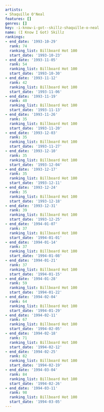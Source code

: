 ```yaml
---
artists:
- Shaquille O'Neal
features: []
genres: []
key: -i-know-i-got--skillz-shaquille-o-neal
name: (I Know I Got) Skillz
rankings:
- end_date: '1993-10-29'
  rank: 74
  ranking_list: Billboard Hot 100
  start_date: '1993-10-23'
- end_date: '1993-11-05'
  rank: 54
  ranking_list: Billboard Hot 100
  start_date: '1993-10-30'
- end_date: '1993-11-12'
  rank: 42
  ranking_list: Billboard Hot 100
  start_date: '1993-11-06'
- end_date: '1993-11-19'
  rank: 40
  ranking_list: Billboard Hot 100
  start_date: '1993-11-13'
- end_date: '1993-11-26'
  rank: 35
  ranking_list: Billboard Hot 100
  start_date: '1993-11-20'
- end_date: '1993-12-03'
  rank: 35
  ranking_list: Billboard Hot 100
  start_date: '1993-11-27'
- end_date: '1993-12-10'
  rank: 35
  ranking_list: Billboard Hot 100
  start_date: '1993-12-04'
- end_date: '1993-12-17'
  rank: 35
  ranking_list: Billboard Hot 100
  start_date: '1993-12-11'
- end_date: '1993-12-24'
  rank: 35
  ranking_list: Billboard Hot 100
  start_date: '1993-12-18'
- end_date: '1993-12-31'
  rank: 39
  ranking_list: Billboard Hot 100
  start_date: '1993-12-25'
- end_date: '1994-01-07'
  rank: 37
  ranking_list: Billboard Hot 100
  start_date: '1994-01-01'
- end_date: '1994-01-14'
  rank: 37
  ranking_list: Billboard Hot 100
  start_date: '1994-01-08'
- end_date: '1994-01-21'
  rank: 37
  ranking_list: Billboard Hot 100
  start_date: '1994-01-15'
- end_date: '1994-01-28'
  rank: 59
  ranking_list: Billboard Hot 100
  start_date: '1994-01-22'
- end_date: '1994-02-04'
  rank: 64
  ranking_list: Billboard Hot 100
  start_date: '1994-01-29'
- end_date: '1994-02-11'
  rank: 67
  ranking_list: Billboard Hot 100
  start_date: '1994-02-05'
- end_date: '1994-02-18'
  rank: 71
  ranking_list: Billboard Hot 100
  start_date: '1994-02-12'
- end_date: '1994-02-25'
  rank: 82
  ranking_list: Billboard Hot 100
  start_date: '1994-02-19'
- end_date: '1994-03-04'
  rank: 84
  ranking_list: Billboard Hot 100
  start_date: '1994-02-26'
- end_date: '1994-03-11'
  rank: 98
  ranking_list: Billboard Hot 100
  start_date: '1994-03-05'
---
```


